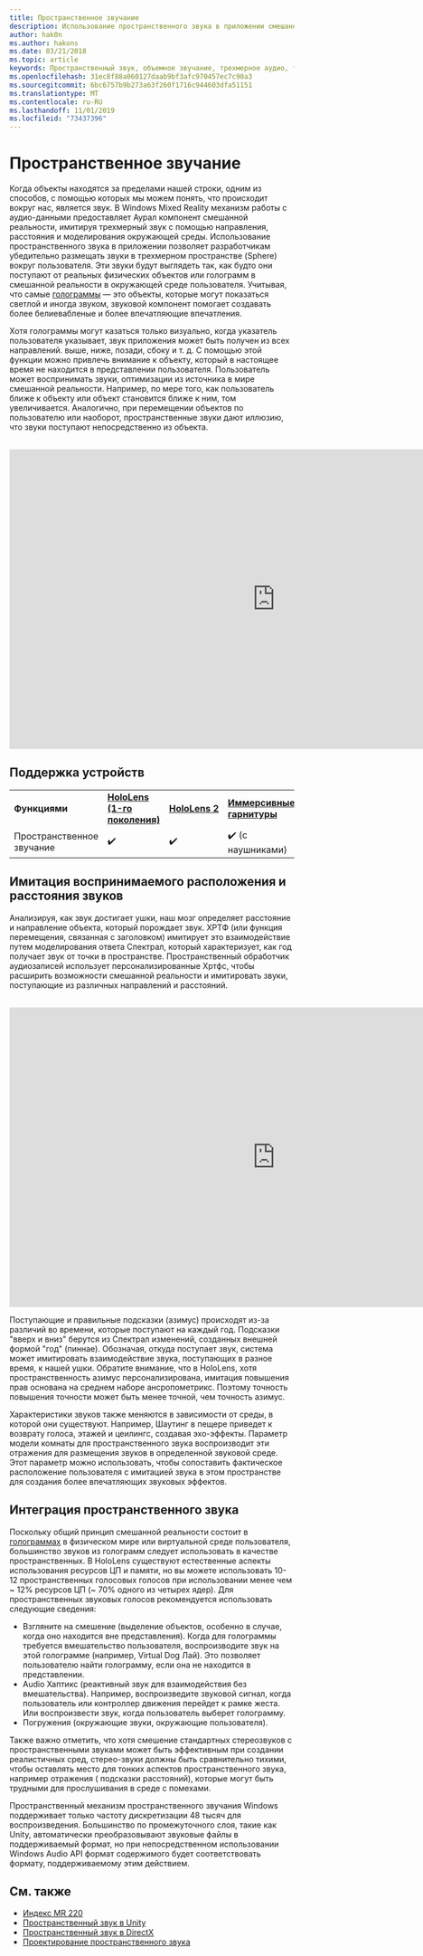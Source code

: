 ```yaml
---
title: Пространственное звучание
description: Использование пространственного звука в приложении смешанной реальности позволяет более убедительно размещать звуки в трехмерном пространстве.
author: hak0n
ms.author: hakons
ms.date: 03/21/2018
ms.topic: article
keywords: Пространственный звук, объемное звучание, трехмерное аудио, трехмерное звучание, Пространственный звук
ms.openlocfilehash: 31ec8f88a060127daab9bf3afc970457ec7c90a3
ms.sourcegitcommit: 6bc6757b9b273a63f260f1716c944603dfa51151
ms.translationtype: MT
ms.contentlocale: ru-RU
ms.lasthandoff: 11/01/2019
ms.locfileid: "73437396"
---
```

# <a name="spatial-sound"></a>Пространственное звучание

Когда объекты находятся за пределами нашей строки, одним из способов, с помощью которых мы можем понять, что происходит вокруг нас, является звук. В Windows Mixed Reality механизм работы с аудио-данными предоставляет Аурал компонент смешанной реальности, имитируя трехмерный звук с помощью направления, расстояния и моделирования окружающей среды. Использование пространственного звука в приложении позволяет разработчикам убедительно размещать звуки в трехмерном пространстве (Sphere) вокруг пользователя. Эти звуки будут выглядеть так, как будто они поступают от реальных физических объектов или голограмм в смешанной реальности в окружающей среде пользователя. Учитывая, что самые [голограммы](hologram.md) — это объекты, которые могут показаться светлой и иногда звуком, звуковой компонент помогает создавать более белиевабленые и более впечатляющие впечатления.

Хотя голограммы могут казаться только визуально, когда указатель пользователя указывает, звук приложения может быть получен из всех направлений. выше, ниже, позади, сбоку и т. д. С помощью этой функции можно привлечь внимание к объекту, который в настоящее время не находится в представлении пользователя. Пользователь может воспринимать звуки, оптимизации из источника в мире смешанной реальности. Например, по мере того, как пользователь ближе к объекту или объект становится ближе к ним, том увеличивается. Аналогично, при перемещении объектов по пользователю или наоборот, пространственные звуки дают иллюзию, что звуки поступают непосредственно из объекта.

<br>

<iframe width="940" height="530" src="https://www.youtube.com/embed/PTPvx7mDon4" frameborder="0" allow="accelerometer; autoplay; encrypted-media; gyroscope; picture-in-picture" allowfullscreen></iframe>

## <a name="device-support"></a>Поддержка устройств

<table>
    <colgroup>
    <col width="25%" />
    <col width="25%" />
    <col width="25%" />
    <col width="25%" />
    </colgroup>
    <tr>
        <td><strong>Функциями</strong></td>
        <td><a href="hololens-hardware-details.md"><strong>HoloLens (1-го поколения)</strong></a></td>
        <td><a href="https://docs.microsoft.com/hololens/hololens2-hardware"><strong>HoloLens 2</strong></td>
        <td><a href="immersive-headset-hardware-details.md"><strong>Иммерсивные гарнитуры</strong></a></td>
    </tr>
     <tr>
        <td>Пространственное звучание</td>
        <td>✔️</td>
        <td>✔️</td>
        <td>✔️ (с наушниками)</td>
    </tr>
</table>

## <a name="simulating-the-perceived-location-and-distance-of-sounds"></a>Имитация воспринимаемого расположения и расстояния звуков

Анализируя, как звук достигает ушки, наш мозг определяет расстояние и направление объекта, который порождает звук. ХРТФ (или функция перемещения, связанная с заголовком) имитирует это взаимодействие путем моделирования ответа Спектрал, который характеризует, как год получает звук от точки в пространстве. Пространственный обработчик аудиозаписей использует персонализированные Хртфс, чтобы расширить возможности смешанной реальности и имитировать звуки, поступающие из различных направлений и расстояний.

<br>

<iframe width="940" height="530" src="https://www.youtube.com/embed/aB3TDjYklmo" frameborder="0" allow="accelerometer; autoplay; encrypted-media; gyroscope; picture-in-picture" allowfullscreen></iframe>

Поступающие и правильные подсказки (азимус) происходят из-за различий во времени, которые поступают на каждый год. Подсказки "вверх и вниз" берутся из Спектрал изменений, созданных внешней формой "год" (пиннае). Обозначая, откуда поступает звук, система может имитировать взаимодействие звука, поступающих в разное время, к нашей ушки. Обратите внимание, что в HoloLens, хотя пространственность азимус персонализирована, имитация повышения прав основана на среднем наборе ансропометрикс. Поэтому точность повышения точности может быть менее точной, чем точность азимус.

Характеристики звуков также меняются в зависимости от среды, в которой они существуют. Например, Шаутинг в пещере приведет к возврату голоса, этажей и цеилингс, создавая эхо-эффекты. Параметр модели комнаты для пространственного звука воспроизводит эти отражения для размещения звуков в определенной звуковой среде. Этот параметр можно использовать, чтобы сопоставить фактическое расположение пользователя с имитацией звука в этом пространстве для создания более впечатляющих звуковых эффектов.

## <a name="integrating-spatial-sound"></a>Интеграция пространственного звука

Поскольку общий принцип смешанной реальности состоит в [голограммах](hologram.md) в физическом мире или виртуальной среде пользователя, большинство звуков из голограмм следует использовать в качестве пространственных. В HoloLens существуют естественные аспекты использования ресурсов ЦП и памяти, но вы можете использовать 10-12 пространственных голосовых голосов при использовании менее чем ~ 12% ресурсов ЦП (~ 70% одного из четырех ядер). Для пространственных звуковых голосов рекомендуется использовать следующие сведения:
* Взгляните на смешение (выделение объектов, особенно в случае, когда оно находится вне представления). Когда для голограммы требуется вмешательство пользователя, воспроизводите звук на этой голограмме (например, Virtual Dog Лай). Это позволяет пользователю найти голограмму, если она не находится в представлении.
* Audio Хаптикс (реактивный звук для взаимодействия без вмешательства). Например, воспроизведите звуковой сигнал, когда пользователь или контроллер движения перейдет к рамке жеста. Или воспроизвести звук, когда пользователь выберет голограмму.
* Погружения (окружающие звуки, окружающие пользователя).

Также важно отметить, что хотя смешение стандартных стереозвуков с пространственными звуками может быть эффективным при создании реалистичных сред, стерео-звуки должны быть сравнительно тихими, чтобы оставлять место для тонких аспектов пространственного звука, например отражения ( подсказки расстояний), которые могут быть трудными для прослушивания в среде с помехами.

Пространственный механизм пространственного звучания Windows поддерживает только частоту дискретизации 48 тысяч для воспроизведения. Большинство по промежуточного слоя, такие как Unity, автоматически преобразовывают звуковые файлы в поддерживаемый формат, но при непосредственном использовании Windows Audio API формат содержимого будет соответствовать формату, поддерживаемому этим действием.

## <a name="see-also"></a>См. также
* [Индекс MR 220](holograms-220.md)
* [Пространственный звук в Unity](spatial-sound-in-unity.md)
* [Пространственный звук в DirectX](spatial-sound-in-directx.md)
* [Проектирование пространственного звука](spatial-sound-design.md)
